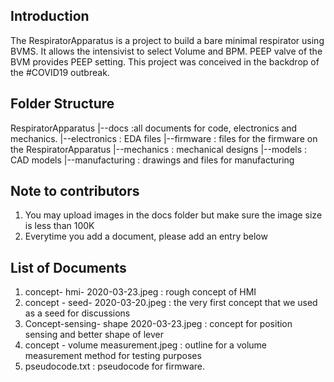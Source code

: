 Introduction
------------
The RespiratorApparatus is a project to build a bare minimal respirator using BVMS. 
It allows the intensivist to select Volume and BPM. PEEP valve of the BVM provides PEEP setting.
This project was conceived in the backdrop of the #COVID19 outbreak.


Folder Structure
----------------

RespiratorApparatus
    |--docs 		:all documents for code, electronics and mechanics.
    |--electronics	: EDA files
    |--firmware		: files for the firmware on the RespiratorApparatus
    |--mechanics	: mechanical designs
	    |--models	: CAD models
	    |--manufacturing : drawings and files for manufacturing

Note to contributors
--------------------
1. You may upload images in the docs folder but make sure the image size is less than 100K 
2. Everytime you add a document, please add an entry below 

List of Documents
-----------------
1. concept- hmi- 2020-03-23.jpeg : rough concept of HMI
2. concept - seed- 2020-03-20.jpeg : the very first concept that we used as a seed for discussions
3. Concept-sensing- shape 2020-03-23.jpeg : concept for position sensing and better shape of lever
4. concept - volume measurement.jpeg : outline for a volume measurement method for testing purposes
5. pseudocode.txt : pseudocode for firmware.

